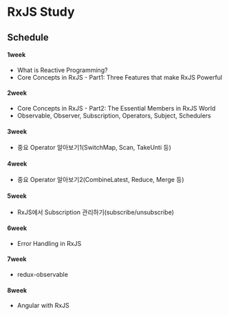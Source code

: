 # RxJS Study

## Schedule
#### 1week
- What is Reactive Programming?
- Core Concepts in RxJS - Part1: Three Features that make RxJS Powerful

#### 2week
- Core Concepts in RxJS - Part2: The Essential Members in RxJS World
- Observable, Observer, Subscription, Operators, Subject, Schedulers

#### 3week
- 중요 Operator 알아보기1(SwitchMap, Scan, TakeUnti 등)


#### 4week
- 중요 Operator 알아보기2(CombineLatest, Reduce, Merge 등)

#### 5week
- RxJS에서 Subscription 관리하기(subscribe/unsubscribe)

#### 6week
- Error Handling in RxJS

#### 7week
- redux-observable

#### 8week
- Angular with RxJS

